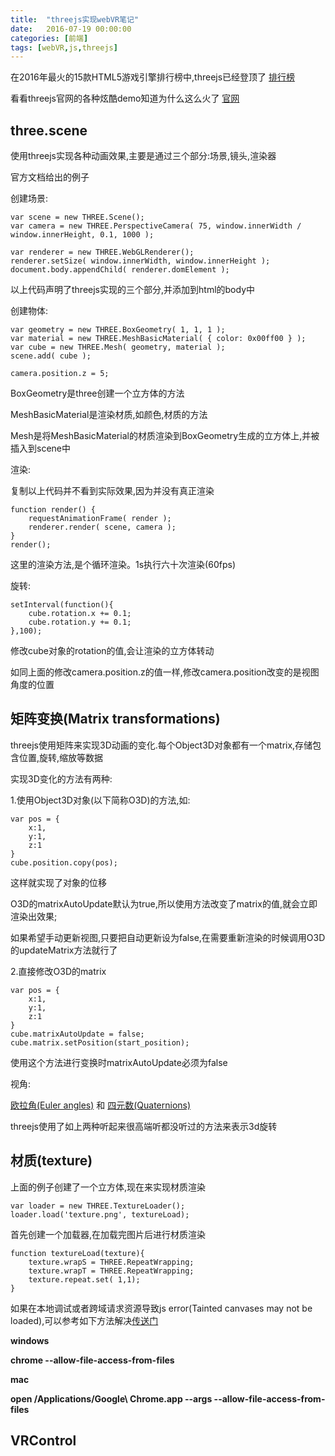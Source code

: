 ```yaml
---
title:  "threejs实现webVR笔记"
date:   2016-07-19 00:00:00
categories: [前端]
tags: [webVR,js,threejs]
---
```



在2016年最火的15款HTML5游戏引擎排行榜中,threejs已经登顶了 [排行榜](http://www.diycode.cc/topics/16)

看看threejs官网的各种炫酷demo知道为什么这么火了 [官网](http://threejs.org/)

three.scene
---

使用threejs实现各种动画效果,主要是通过三个部分:场景,镜头,渲染器

官方文档给出的例子

创建场景:

    var scene = new THREE.Scene();
    var camera = new THREE.PerspectiveCamera( 75, window.innerWidth / window.innerHeight, 0.1, 1000 );

    var renderer = new THREE.WebGLRenderer();
    renderer.setSize( window.innerWidth, window.innerHeight );
    document.body.appendChild( renderer.domElement );

以上代码声明了threejs实现的三个部分,并添加到html的body中

创建物体:

    var geometry = new THREE.BoxGeometry( 1, 1, 1 );
    var material = new THREE.MeshBasicMaterial( { color: 0x00ff00 } );
    var cube = new THREE.Mesh( geometry, material );
    scene.add( cube );

    camera.position.z = 5;

BoxGeometry是three创建一个立方体的方法

MeshBasicMaterial是渲染材质,如颜色,材质的方法

Mesh是将MeshBasicMaterial的材质渲染到BoxGeometry生成的立方体上,并被插入到scene中

渲染:

复制以上代码并不看到实际效果,因为并没有真正渲染

    function render() {
        requestAnimationFrame( render );
        renderer.render( scene, camera );
    }
    render();

这里的渲染方法,是个循环渲染。1s执行六十次渲染(60fps)

旋转:

    setInterval(function(){
		cube.rotation.x += 0.1;
		cube.rotation.y += 0.1;
    },100);

修改cube对象的rotation的值,会让渲染的立方体转动

如同上面的修改camera.position.z的值一样,修改camera.position改变的是视图角度的位置

矩阵变换(Matrix transformations)
---
threejs使用矩阵来实现3D动画的变化.每个Object3D对象都有一个matrix,存储包含位置,旋转,缩放等数据

实现3D变化的方法有两种:

1.使用Object3D对象(以下简称O3D)的方法,如:

    var pos = {
        x:1,
        y:1,
        z:1
    }
    cube.position.copy(pos);

这样就实现了对象的位移

O3D的matrixAutoUpdate默认为true,所以使用方法改变了matrix的值,就会立即渲染出效果;

如果希望手动更新视图,只要把自动更新设为false,在需要重新渲染的时候调用O3D的updateMatrix方法就行了

2.直接修改O3D的matrix

    var pos = {
        x:1,
        y:1,
        z:1
    }
    cube.matrixAutoUpdate = false;
	cube.matrix.setPosition(start_position);

使用这个方法进行变换时matrixAutoUpdate必须为false


视角:

[欧拉角(Euler angles)](http://threejs.org/docs/index.html#Reference/Math/Euler) 和 [四元数(Quaternions)](http://threejs.org/docs/index.html#Reference/Math/Quaternion)

threejs使用了如上两种听起来很高端听都没听过的方法来表示3d旋转

材质(texture)
---

上面的例子创建了一个立方体,现在来实现材质渲染

    var loader = new THREE.TextureLoader();
	loader.load('texture.png', textureLoad);

首先创建一个加载器,在加载完图片后进行材质渲染

	function textureLoad(texture){
        texture.wrapS = THREE.RepeatWrapping;
		texture.wrapT = THREE.RepeatWrapping;
		texture.repeat.set( 1,1);
    }

如果在本地调试或者跨域请求资源导致js error(Tainted canvases may not be loaded),可以参考如下方法解决[传送门](https://github.com/mrdoob/three.js/wiki/How-to-run-things-locally)

**windows**

**chrome --allow-file-access-from-files**

**mac**

**open /Applications/Google\ Chrome.app --args --allow-file-access-from-files**

VRControl
---